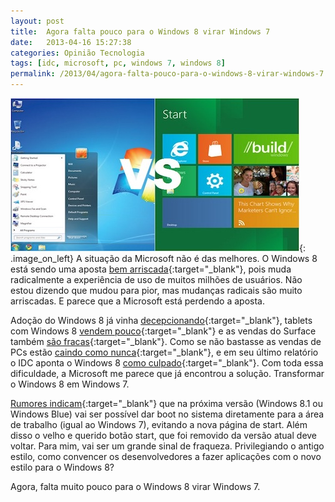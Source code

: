 ```yaml
---
layout: post
title:  Agora falta pouco para o Windows 8 virar Windows 7
date:   2013-04-16 15:27:38
categories: Opinião Tecnologia
tags: [idc, microsoft, pc, windows 7, windows 8]
permalink: /2013/04/agora-falta-pouco-para-o-windows-8-virar-windows-7
---
```


![Windows 7 versus Windows 8](/assets/images/2013/win7-vs-win8.jpg){: .image_on_left} A situação da Microsoft não é das melhores. O Windows 8 está sendo uma aposta [bem arriscada][blog-winn8-all-in]{:target="_blank"}, pois muda radicalmente a experiência de uso de muitos milhões de usuários. Não estou dizendo que mudou para pior, mas mudanças radicais são muito arriscadas. E parece que a Microsoft está perdendo a aposta.

Adoção do Windows 8 já vinha [decepcionando][decepcao]{:target="_blank"}, tablets com Windows 8 [vendem pouco][tablets-win8-vendem-pouco]{:target="_blank"} e as vendas do Surface também [são fracas][surface-vendas-fracas]{:target="_blank"}. Como se não bastasse as vendas de PCs estão [caindo como nunca][vendas-pc-caindo]{:target="_blank"}, e em seu último relatório o IDC aponta o Windows 8 [como culpado][win8-culpado]{:target="_blank"}. Com toda essa dificuldade, a Microsoft me parece que já encontrou a solução. Transformar o Windows 8 em Windows 7.

[Rumores indicam][rumores]{:target="_blank"} que na próxima versão (Windows 8.1 ou Windows Blue) vai ser possível dar boot no sistema diretamente para a área de trabalho (igual ao Windows 7), evitando a nova página de start. Além disso o velho e querido botão start, que foi removido da versão atual deve voltar. Para mim, vai ser um grande sinal de fraqueza. Privilegiando o antigo estilo, como convencer os desenvolvedores a fazer aplicações com o novo estilo para o Windows 8?

Agora, falta muito pouco para o Windows 8 virar Windows 7.

[blog-winn8-all-in]: /2012/03/microsoft-da-all-in-com-o-windows-8/
[decepcao]: http://www.computerworld.com/s/article/9235059/Windows_8_s_uptake_falls_behind_Vista_s_pace
[tablets-win8-vendem-pouco]: http://www.businessinsider.com/despite-weak-sales-dell-wont-kill-its-windows-rt-tablet-2013-4
[surface-vendas-fracas]: http://www.stableytimes.com/news/surface-pro-not-enough-slow-windows-8-sales-push-microsoft-into-tablet-licensing/
[vendas-pc-caindo]: ttp://www.extremetech.com/computing/153111-windows-8-causes-most-precipitous-pc-decline-in-history
[win8-culpado]: http://www.idc.com/getdoc.jsp?containerId=prUS24065413
[rumores]: http://www.zdnet.com/microsofts-windows-8-plan-blue-bring-back-the-start-button-boot-to-desktop-7000014075/